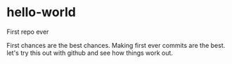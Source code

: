 # hello-world
First repo ever

First chances are the best chances. Making first ever commits are the best. let's try this out with github and see how things work out.
